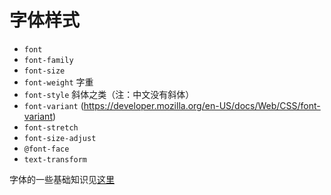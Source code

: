 # 字体样式
* `font`
* `font-family`
* `font-size`
* `font-weight` 字重
* `font-style` 斜体之类（注：中文没有斜体）
* `font-variant` (https://developer.mozilla.org/en-US/docs/Web/CSS/font-variant)
* `font-stretch`
* `font-size-adjust`
* `@font-face`
* `text-transform`

字体的一些基础知识见[这里](../font/README.md)